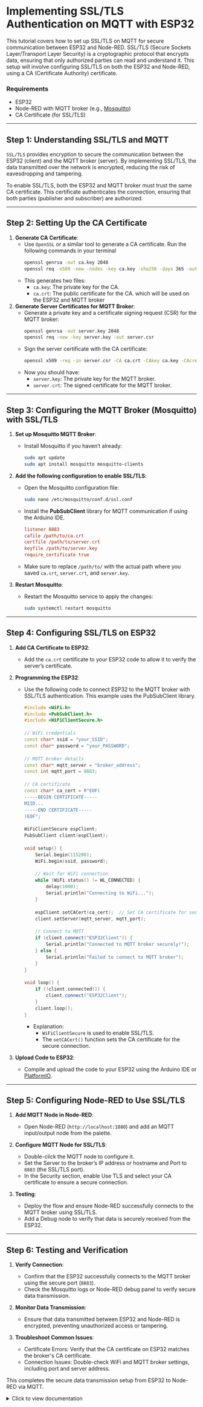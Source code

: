 # Implementing SSL/TLS Authentication on MQTT with ESP32

This tutorial covers how to set up SSL/TLS on MQTT for secure communication between ESP32 and Node-RED. SSL/TLS (Secure Sockets Layer/Transport Layer Security) is a cryptographic protocol that encrypts data, ensuring that only authorized parties can read and understand it. This setup will involve configuring SSL/TLS on both the ESP32 and Node-RED, using a CA (Certificate Authority) certificate.

### Requirements
- ESP32
- Node-RED with MQTT broker (e.g., [Mosquitto](https://github.com/eclipse-mosquitto/mosquitto))
- CA Certificate (for SSL/TLS)
---

## Step 1: Understanding SSL/TLS and MQTT

`SSL/TLS` provides encryption to secure the communication between the ESP32 (client) and the MQTT broker (server). By implementing SSL/TLS, the data transmitted over the network is encrypted, reducing the risk of eavesdropping and tampering.

To enable SSL/TLS, both the ESP32 and MQTT broker must trust the same CA certificate. This certificate authenticates the connection, ensuring that both parties (publisher and subscriber) are authorized.

---

## Step 2: Setting Up the CA Certificate

1. **Generate CA Certificate**:
   - Use `OpenSSL` or a similar tool to generate a CA certificate. Run the following commands in your terminal
        ```bash
        openssl genrsa -out ca.key 2048
        openssl req -x509 -new -nodes -key ca.key -sha256 -days 365 -out ca.crt
        ```
   - This generates two files:
     - `ca.key`: The private key for the CA.
     - `ca.crt`: The public certificate for the CA. which will be used on the ESP32 and MQTT broker 
2. **Generate Server Certificates for MQTT Broker**:
   - Generate a private key and a certificate signing request (CSR) for the MQTT broker:
        ```bash
        openssl genrsa -out server.key 2048
        openssl req -new -key server.key -out server.csr
        ```
   - Sign the server certificate with the CA certificate:
        ```bash
        openssl x509 -req -in server.csr -CA ca.crt -CAkey ca.key -CAcreateserial -out server.crt -days 365 -sha256
        ```
   - Now you should have:
     - `server.key`: The private key for the MQTT broker.
     - `server.crt`: The signed certificate for the MQTT broker.
---

## Step 3: Configuring the MQTT Broker (Mosquitto) with SSL/TLS

1. **Set up Mosquitto MQTT Broker**:
   - Install Mosquitto if you haven’t already:
        ```bash
        sudo apt update
        sudo apt install mosquitto mosquitto-clients
        ```
2. **Add the following configuration to enable SSL/TLS**:
   - Open the Mosquitto configuration file:
        ```bash
        sudo nano /etc/mosquitto/conf.d/ssl.conf
        ```
   - Install the **PubSubClient** library for MQTT communication if using the Arduino IDE.

        ```conf
        listener 8883
        cafile /path/to/ca.crt
        certfile /path/to/server.crt
        keyfile /path/to/server.key
        require_certificate true
        ```

   - Make sure to replace `/path/to/` with the actual path where you saved `ca.crt`, `server.crt`, and `server.key`.

3. **Restart Mosquitto**:
   - Restart the Mosquitto service to apply the changes:
        ```bash
        sudo systemctl restart mosquitto
        ```
---

## Step 4: Configuring SSL/TLS on ESP32

1. **Add CA Certificate to ESP32**:
   - Add the `ca.crt` certificate to your ESP32 code to allow it to verify the server’s certificate.

2. **Programming the ESP32**:
   - Use the following code to connect ESP32 to the MQTT broker with SSL/TLS authentication. This example uses the PubSubClient library. 
        ```cpp
        #include <WiFi.h>
        #include <PubSubClient.h>
        #include <WiFiClientSecure.h>

        // WiFi credentials
        const char* ssid = "your_SSID";
        const char* password = "your_PASSWORD";

        // MQTT broker details
        const char* mqtt_server = "broker_address";
        const int mqtt_port = 8883;

        // CA certificate
        const char* ca_cert = R"EOF(
        -----BEGIN CERTIFICATE-----
        MIID...
        -----END CERTIFICATE-----
        )EOF";

        WiFiClientSecure espClient;
        PubSubClient client(espClient);

        void setup() {
            Serial.begin(115200);
            WiFi.begin(ssid, password);

            // Wait for WiFi connection
            while (WiFi.status() != WL_CONNECTED) {
                delay(1000);
                Serial.println("Connecting to WiFi...");
            }

            espClient.setCACert(ca_cert);  // Set CA certificate for secure connection
            client.setServer(mqtt_server, mqtt_port);

            // Connect to MQTT
            if (client.connect("ESP32Client")) {
                Serial.println("Connected to MQTT broker securely!");
            } else {
                Serial.println("Failed to connect to MQTT broker");
            }
        }

        void loop() {
            if (!client.connected()) {
                client.connect("ESP32Client");
            }
            client.loop();
        }
        ```
     - Explanation:
       - `WiFiClientSecure` is used to enable SSL/TLS.
       - The `setCACert()` function sets the CA certificate for the secure connection.
2. **Upload Code to ESP32**:
   - Compile and upload the code to your ESP32 using the Arduino IDE or [PlatformIO](https://platformio.org/).
---

## Step 5: Configuring Node-RED to Use SSL/TLS

1. **Add MQTT Node in Node-RED**:
   - Open Node-RED (`http://localhost:1880`) and add an MQTT input/output node from the palette.

2. **Configure MQTT Node for SSL/TLS**:
   - Double-click the MQTT node to configure it.
   - Set the Server to the broker’s IP address or hostname and Port to `8883` (the SSL/TLS port).
   - In the Security section, enable Use TLS and select your CA certificate to ensure a secure connection.

3. **Testing**:
   - Deploy the flow and ensure Node-RED successfully connects to the MQTT broker using SSL/TLS.
   - Add a Debug node to verify that data is securely received from the ESP32.
---

## Step 6: Testing and Verification

1. **Verify Connection**:

   - Confirm that the ESP32 successfully connects to the MQTT broker using the secure port (`8883`).
   - Check the Mosquitto logs or Node-RED debug panel to verify secure data transmission.

1. **Monitor Data Transmission**:

   - Ensure that data transmitted between ESP32 and Node-RED is encrypted, preventing unauthorized access or tampering.

1. **Troubleshoot Common Issues**:

   - Certificate Errors: Verify that the CA certificate on ESP32 matches the broker's CA certificate.
   - Connection Issues: Double-check WiFi and MQTT broker settings, including port and server address.

This completes the secure data transmission setup from ESP32 to Node-RED via MQTT.
<details>
  <summary>Click to view documentation</summary>
  
  ![task2-documentation](documentation/task2-documentation.jpeg)
</details>
